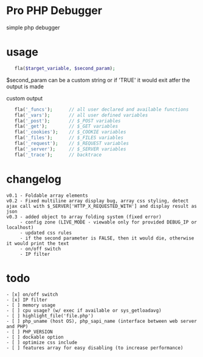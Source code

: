 Pro PHP Debugger
=========

simple php debugger

usage
=========

 ```php
    fla($target_variable, $second_param);
```

$second_param can be a custom string or if 'TRUE' it would exit atfer the output is made

 custom output
 
 ```php
    fla('_funcs');		// all user declared and available functions
    fla('_vars');		// all user defined variables
    fla('_post');   	// $_POST variables
    fla('_get');    	// $_GET variables
    fla('_cookies');	// $_COOKIE variables
    fla('_files');   	// $_FILES variables
    fla('_request'); 	// $_REQUEST variables
    fla('_server');  	// $_SERVER variables
    fla('_trace');   	// backtrace
```

changelog
=========

    v0.1 - Foldable array elements
    v0.2 - Fixed multiline array display bug, array css styling, detect ajax call with $_SERVER['HTTP_X_REQUESTED_WITH'] and display result as json
    v0.3 - added object to array folding system (fixed error)
         - config zone (LIVE_MODE - viewable only for provided DEBUG_IP or localhost)
         - updated css rules
         - if the second parameter is FALSE, then it would die, otherwise it would print the text
         - on/off switch
         - IP filter

todo
=========
    - [x] on/off switch
    - [x] IP filter
    - [ ] memory usage
    - [ ] cpu usage? (w/ exec if available or sys_getloadavg)
    - [ ] highlight_file('file.php')
    - [ ] php_uname (host OS), php_sapi_name (interface between web server and PHP)
    - [ ] PHP_VERSION
    - [ ] dockable option
    - [ ] optimize css include
    - [ ] features array for easy disabling (to increase performance)